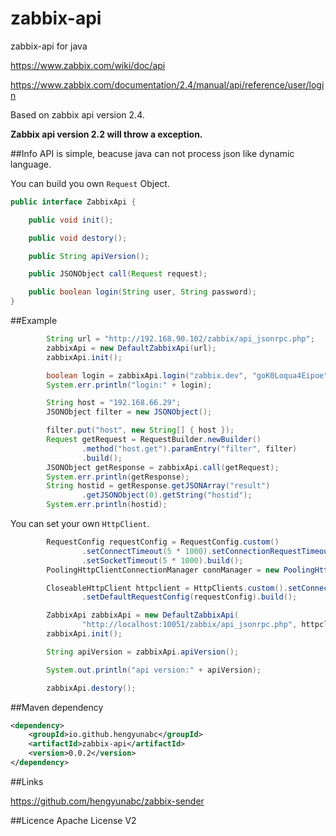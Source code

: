 # zabbix-api
zabbix-api for java

https://www.zabbix.com/wiki/doc/api

https://www.zabbix.com/documentation/2.4/manual/api/reference/user/login

Based on zabbix api version 2.4.

**Zabbix api version 2.2 will throw a exception.**

##Info
API is simple, beacuse java can not process json like dynamic language.

You can build you own ```Request``` Object.

```java
public interface ZabbixApi {

	public void init();

	public void destory();

	public String apiVersion();

	public JSONObject call(Request request);

	public boolean login(String user, String password);
}
```

##Example
```java
		String url = "http://192.168.90.102/zabbix/api_jsonrpc.php";
		zabbixApi = new DefaultZabbixApi(url);
		zabbixApi.init();

		boolean login = zabbixApi.login("zabbix.dev", "goK0Loqua4Eipoe");
		System.err.println("login:" + login);

		String host = "192.168.66.29";
		JSONObject filter = new JSONObject();

		filter.put("host", new String[] { host });
		Request getRequest = RequestBuilder.newBuilder()
				.method("host.get").paramEntry("filter", filter)
				.build();
		JSONObject getResponse = zabbixApi.call(getRequest);
		System.err.println(getResponse);
		String hostid = getResponse.getJSONArray("result")
				.getJSONObject(0).getString("hostid");
		System.err.println(hostid);
```

You can set your own ```HttpClient```.

```java
		RequestConfig requestConfig = RequestConfig.custom()
				.setConnectTimeout(5 * 1000).setConnectionRequestTimeout(5 * 1000)
				.setSocketTimeout(5 * 1000).build();
		PoolingHttpClientConnectionManager connManager = new PoolingHttpClientConnectionManager();

		CloseableHttpClient httpclient = HttpClients.custom().setConnectionManager(connManager)
				.setDefaultRequestConfig(requestConfig).build();

		ZabbixApi zabbixApi = new DefaultZabbixApi(
				"http://localhost:10051/zabbix/api_jsonrpc.php", httpclient);
		zabbixApi.init();

		String apiVersion = zabbixApi.apiVersion();

		System.out.println("api version:" + apiVersion);

		zabbixApi.destory();
```

##Maven dependency

```xml
<dependency>
    <groupId>io.github.hengyunabc</groupId>
    <artifactId>zabbix-api</artifactId>
    <version>0.0.2</version>
</dependency>
```

##Links

https://github.com/hengyunabc/zabbix-sender


##Licence
Apache License V2
